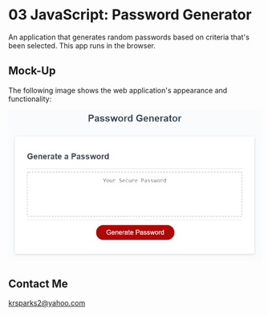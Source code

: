 # 03 JavaScript: Password Generator

An application that generates random passwords based on criteria that's been selected. This app runs in the browser.

## Mock-Up

The following image shows the web application's appearance and functionality:

![The Password Generator application displays a red button to "Generate Password".](./Assets/03-javascript-homework-demo.png)

## Contact Me

krsparks2@yahoo.com